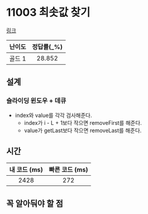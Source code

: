 # 11003 최솟값 찾기

[링크](https://www.acmicpc.net/problem/11003)

| 난이도  | 정답률(\_%) |
|:----:|:--------:|
| 골드 1 |  28.852  |

## 설계

### 슬라이딩 윈도우 + 데큐
- index와 value를 각각 검사해준다.
  - index가 i - L + 1보다 작으면 removeFirst를 해준다.
  - value가 getLast보다 작으면 removeLast를 해준다.

## 시간

| 내 코드 (ms) | 빠른 코드 (ms) |
|:---------:|:----------:|
|    2428    |      272      |

## 꼭 알아둬야 할 점

